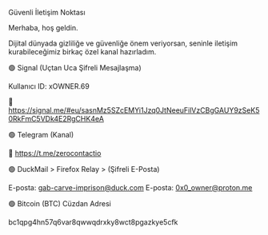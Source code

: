 Güvenli İletişim Noktası

Merhaba, hoş geldin.

Dijital dünyada gizliliğe ve güvenliğe önem veriyorsan, seninle iletişim kurabileceğimiz birkaç özel kanal hazırladım.

🟢 Signal (Uçtan Uca Şifreli Mesajlaşma)

Kullanıcı ID: xOWNER.69

🔗 https://signal.me/#eu/sasnMz5SZcEMYi1Jzq0JtNeeuFilVzCBgGAUY9zSeK50RkFmC5VDk4E2RgCHK4eA

🟢 Telegram (Kanal)

🔗 https://t.me/zerocontactio

🟢 DuckMail > Firefox Relay > (Şifreli E-Posta)

E-posta: gab-carve-imprison@duck.com
E-posta: 0x0_owner@proton.me

🟢 Bitcoin (BTC) Cüzdan Adresi

bc1qpg4hn57q6var8qwwqdrxky8wct8pgazkye5cfk
